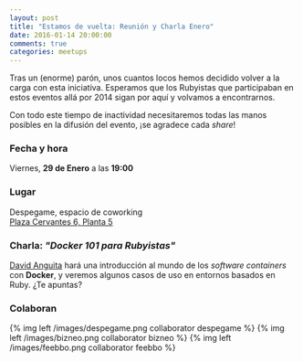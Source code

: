 ```yaml
---
layout: post
title: "Estamos de vuelta: Reunión y Charla Enero"
date: 2016-01-14 20:00:00
comments: true
categories: meetups
---
```


Tras un (enorme) parón, unos cuantos locos hemos decidido volver a la
carga con esta iniciativa. Esperamos que los Rubyistas que participaban
en estos eventos allá por 2014 sigan por aquí y volvamos a encontrarnos.

Con todo este tiempo de inactividad necesitaremos todas las manos
posibles en la difusión del evento, ¡se agradece cada *share*!

### Fecha y hora

Viernes, **29 de Enero** a las **19:00**

### Lugar

Despegame, espacio de coworking  
[Plaza Cervantes 6, Planta 5](https://goo.gl/maps/PgQ88oCgUW32)  

<!-- more -->

### Charla: *"Docker 101 para Rubyistas"*

[David Anguita](http://davidanguita.name) hará una introducción al mundo
de los *software containers* con **Docker**, y veremos algunos casos de
uso en entornos basados en Ruby. ¿Te apuntas?

### Colaboran

{% img left /images/despegame.png collaborator despegame %}
{% img left /images/bizneo.png collaborator bizneo %}
{% img left /images/feebbo.png collaborator feebbo %}
